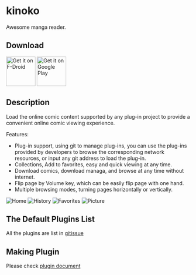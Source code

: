 # kinoko

Awesome manga reader.

## Download

[<img src="https://fdroid.gitlab.io/artwork/badge/get-it-on.png"
     alt="Get it on F-Droid"
     height="80">](https://f-droid.org/packages/com.ero.kinoko/)
[<img src="https://play.google.com/intl/en_us/badges/images/generic/en-play-badge.png"
     alt="Get it on Google Play"
     height="80">](https://play.google.com/store/apps/details?id=com.ero.kinoko)

## Description

Load the online comic content supported by any plug-in project to provide a convenient online comic viewing experience.

Features:

- Plug-in support, using git to manage plug-ins, you can use the plug-ins provided by developers to browse the corresponding network resources, or input any git address to load the plug-in.
- Collections, Add to favorites, easy and quick viewing at any time.
- Download comics, download managa, and browse at any time without internet.
- Flip page by Volume key, which can be easily flip page with one hand.
- Multiple browsing modes, turning pages horizontally or vertically.

![Home](screenshots/home.png)
![History](screenshots/history.png)
![Favorites](screenshots/favorites.png)
![Picture](screenshots/picture.png)

## The Default Plugins List

All the plugins are list in [gitissue](https://github.com/gsioteam/env/issues/3)

## Making Plugin

Please check [plugin document](docs/plug-in_v3.md)
